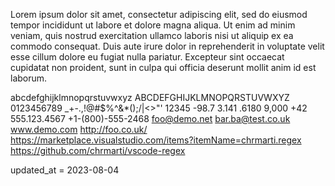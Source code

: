 Lorem ipsum dolor sit amet, consectetur adipiscing elit,
sed do eiusmod tempor incididunt ut labore et dolore magna
aliqua. Ut enim ad minim veniam, quis nostrud exercitation
ullamco laboris nisi ut aliquip ex ea commodo consequat.
Duis aute irure dolor in reprehenderit in voluptate velit
esse cillum dolore eu fugiat nulla pariatur. Excepteur sint
occaecat cupidatat non proident, sunt in culpa qui officia
deserunt mollit anim id est laborum.

abcdefghijklmnopqrstuvwxyz ABCDEFGHIJKLMNOPQRSTUVWXYZ
0123456789 _+-.,!@#$%^&*();/|<>"'
12345 -98.7 3.141 .6180 9,000 +42
555.123.4567	+1-(800)-555-2468
foo@demo.net	bar.ba@test.co.uk
www.demo.com	http://foo.co.uk/
https://marketplace.visualstudio.com/items?itemName=chrmarti.regex
https://github.com/chrmarti/vscode-regex

updated_at = 2023-08-04